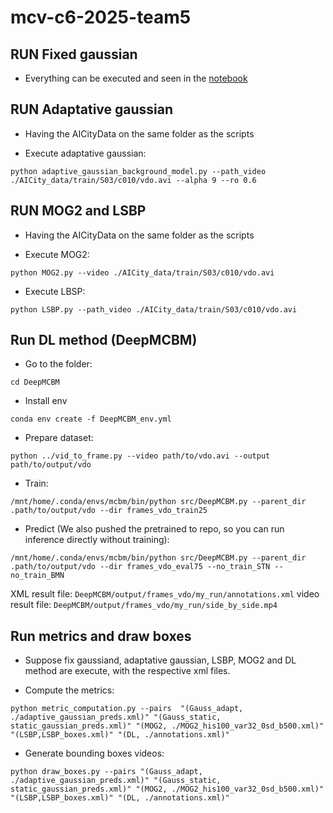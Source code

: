 # mcv-c6-2025-team5

## RUN Fixed gaussian
* Everything can be executed and seen in the [notebook](./WEEK_1_colab_version.ipynb)

## RUN Adaptative gaussian
* Having the AICityData on the same folder as the scripts

* Execute adaptative gaussian:
```
python adaptive_gaussian_background_model.py --path_video ./AICity_data/train/S03/c010/vdo.avi --alpha 9 --ro 0.6
```

## RUN MOG2 and LSBP
* Having the AICityData on the same folder as the scripts

* Execute MOG2:
```
python MOG2.py --video ./AICity_data/train/S03/c010/vdo.avi
```

* Execute LBSP:

```
python LSBP.py --path_video ./AICity_data/train/S03/c010/vdo.avi
```


## Run DL method (DeepMCBM)

* Go to the folder: 

```
cd DeepMCBM
```

* Install env

```
conda env create -f DeepMCBM_env.yml
```

* Prepare dataset:

```
python ../vid_to_frame.py --video path/to/vdo.avi --output path/to/output/vdo
``` 

* Train:

```
/mnt/home/.conda/envs/mcbm/bin/python src/DeepMCBM.py --parent_dir .path/to/output/vdo --dir frames_vdo_train25
```

* Predict (We also pushed the pretrained to repo, so you can run inference directly without training):
```
/mnt/home/.conda/envs/mcbm/bin/python src/DeepMCBM.py --parent_dir .path/to/output/vdo --dir frames_vdo_eval75 --no_train_STN --no_train_BMN 
```

XML result file: `DeepMCBM/output/frames_vdo/my_run/annotations.xml`
video result file: `DeepMCBM/output/frames_vdo/my_run/side_by_side.mp4`

## Run metrics and draw boxes
* Suppose fix gaussiand, adaptative gaussian, LSBP, MOG2  and DL method are execute, with the respective xml files.

* Compute the metrics:
```
python metric_computation.py --pairs  "(Gauss_adapt, ./adaptive_gaussian_preds.xml)" "(Gauss_static, static_gaussian_preds.xml)" "(MOG2, ./MOG2_his100_var32_0sd_b500.xml)" "(LSBP,LSBP_boxes.xml)" "(DL, ./annotations.xml)"
```

* Generate bounding boxes videos:
```
python draw_boxes.py --pairs "(Gauss_adapt, ./adaptive_gaussian_preds.xml)" "(Gauss_static, static_gaussian_preds.xml)" "(MOG2, ./MOG2_his100_var32_0sd_b500.xml)" "(LSBP,LSBP_boxes.xml)" "(DL, ./annotations.xml)"
```
